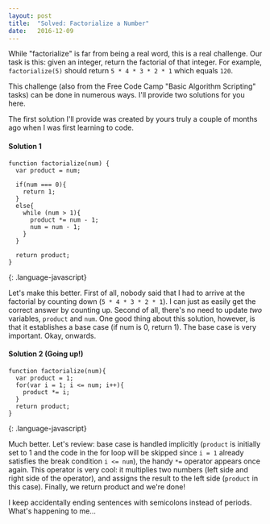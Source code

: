 ```yaml
---
layout: post
title:  "Solved: Factorialize a Number"
date:   2016-12-09
---
```


While "factorialize" is far from being a real word, this is a real challenge.
Our task is this: given an integer, return the factorial of that integer.
For example, `factorialize(5)` should return `5 * 4 * 3 * 2 * 1` which equals `120`.

This challenge (also from the Free Code Camp "Basic Algorithm Scripting" tasks) can be done in numerous ways. I'll provide two solutions for you here.

The first solution I'll provide was created by yours truly a couple of months ago when I was first learning to code.

#### Solution 1
```
function factorialize(num) {
  var product = num;

  if(num === 0){
    return 1;
  }
  else{
    while (num > 1){
      product *= num - 1;
      num = num - 1;
    }
  }

  return product;
}
```
{: .language-javascript}

Let's make this better. First of all, nobody said that I had to arrive at the factorial by counting down (`5 * 4 * 3 * 2 * 1`). I can just as easily get the correct answer by counting up. Second of all, there's no need to update *two* variables, `product` and `num`.  One good thing about this solution, however, is that it establishes a base case (if num is 0, return 1). The base case is very important. Okay, onwards.

#### Solution 2 (Going up!)
```
function factorialize(num){
  var product = 1;
  for(var i = 1; i <= num; i++){
    product *= i;
  }
  return product;
}
```
{: .language-javascript}

Much better. Let's review: base case is handled implicitly (`product` is initially set to 1 and the code in the for loop will be skipped since `i = 1` already satisfies the break condition `i <= num`), the handy `*=` operator appears once again. This operator is very cool: it multiplies two numbers (left side and right side of the operator), and assigns the result to the left side (`product` in this case). Finally, we return product and we're done!

I keep accidentally ending sentences with semicolons instead of periods. What's happening to me...
